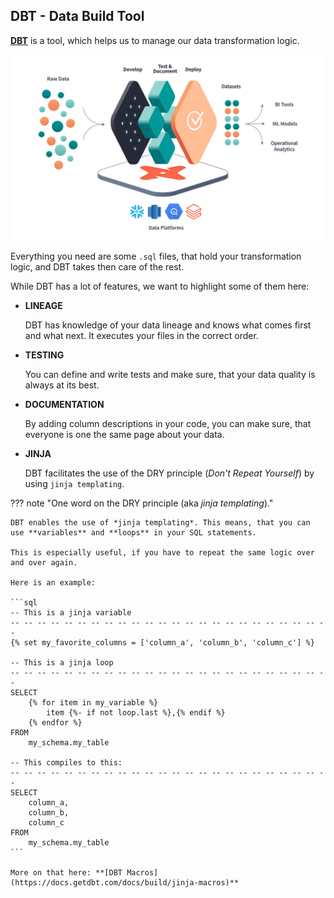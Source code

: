 ## DBT - Data Build Tool

**[DBT](https://www.getdbt.com/)** is a tool, which helps us to manage our data transformation logic. 

![airbyte csv source](../images/dbt.png)

Everything you need are some `.sql` files, that hold your transformation logic, and DBT takes then care of the rest.

While DBT has a lot of features, we want to highlight some of them here:

- **LINEAGE**
    
    DBT has knowledge of your data lineage and knows what comes first and what next. It executes your files in the correct order.

- **TESTING**

    You can define and write tests and make sure, that your data quality is always at its best.

- **DOCUMENTATION**

    By adding column descriptions in your code, you can make sure, that everyone is one the same page about your data.

- **JINJA** 

    DBT facilitates the use of the DRY principle (*Don't Repeat Yourself*) by using `jinja templating`.


??? note "One word on the DRY principle (aka *jinja templating*)."

    DBT enables the use of *jinja templating*. This means, that you can use **variables** and **loops** in your SQL statements.

    This is especially useful, if you have to repeat the same logic over and over again.

    Here is an example:

    ```sql
    -- This is a jinja variable
    -- -- -- -- -- -- -- -- -- -- -- -- -- -- -- -- -- -- -- -- -- -- -- -- 
    {% set my_favorite_columns = ['column_a', 'column_b', 'column_c'] %}

    -- This is a jinja loop
    -- -- -- -- -- -- -- -- -- -- -- -- -- -- -- -- -- -- -- -- -- -- -- -- 
    SELECT 
        {% for item in my_variable %}
            item {%- if not loop.last %},{% endif %}
        {% endfor %}
    FROM 
        my_schema.my_table

    -- This compiles to this:
    -- -- -- -- -- -- -- -- -- -- -- -- -- -- -- -- -- -- -- -- -- -- -- -- 
    SELECT 
        column_a, 
        column_b, 
        column_c
    FROM
        my_schema.my_table
    ```

    More on that here: **[DBT Macros](https://docs.getdbt.com/docs/build/jinja-macros)**
